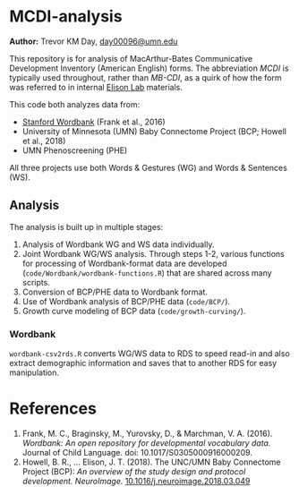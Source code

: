 # MCDI-analysis

**Author:** Trevor KM Day, [day00096@umn.edu
](mailto:day00096@umn.edu)

This repository is for analysis of MacArthur-Bates Communicative Development Inventory (American English) forms. The abbreviation *MCDI* is typically used throughout, rather than *MB-CDI*, as a quirk of how the form was referred to in internal [Elison Lab](https://innovation.umn.edu/elison-lab/) materials.

This code both analyzes data from:

 - [Stanford Wordbank](wordbank.stanford.edu) (Frank et al., 2016)
 - University of Minnesota (UMN) Baby Connectome Project (BCP; Howell et al., 2018)
 - UMN Phenoscreening (PHE)

All three projects use both Words & Gestures (WG) and Words & Sentences (WS).

## Analysis

The analysis is built up in multiple stages:

 1. Analysis of Wordbank WG and WS data individually.
 2. Joint Wordbank WG/WS analysis. Through steps 1-2, various functions for processing of Wordbank-format data are developed (`code/Wordbank/wordbank-functions.R`) that are shared across many scripts. 
 3. Conversion of BCP/PHE data to Wordbank format.
 4. Use of Wordbank analysis of BCP/PHE data (`code/BCP/`).
 5. Growth curve modeling of BCP data (`code/growth-curving/`).

### Wordbank

`wordbank-csv2rds.R` converts WG/WS data to RDS to speed read-in and also extract demographic information and saves that to another RDS for easy manipulation. 

# References

 1. Frank, M. C., Braginsky, M., Yurovsky, D., & Marchman, V. A. (2016). *Wordbank: An open repository for developmental vocabulary data.* Journal of Child Language. doi: 10.1017/S0305000916000209.
 1. Howell, B. R., ... Elison, J. T. (2018). The UNC/UMN Baby Connectome Project (BCP): *An overview of the study design and protocol development. NeuroImage.* [10.1016/j.neuroimage.2018.03.049](https://doi.org/10.1016/j.neuroimage.2018.03.049)
